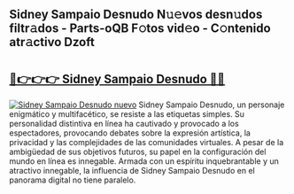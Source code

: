 ## Sidney Sampaio Desnudo N𝚞𝚎vos desn𝚞dos filtr𝚊dos - Parts-oQB F𝚘tos vid𝚎o - C𝚘ntenido atr𝚊ctivo Dzoft

# <h2><a href="http://mb3oox.tromn.icu/?c=Sidney+Sampaio+Desnudo">🔗👉👉👉 Sidney Sampaio Desnudo 🔗🔗</a></h2>

[![Sidney Sampaio Desnudo nuevo](https://i.imgur.com/pEAQMta.gif)](http://mb3oox.tromn.icu/?c=Sidney+Sampaio+Desnudo)
Sidney Sampaio Desnudo, un personaje enigmático y multifacético, se resiste a las etiquetas simples. Su personalidad distintiva en línea ha cautivado y provocado a los espectadores, provocando debates sobre la expresión artística, la privacidad y las complejidades de las comunidades virtuales. A pesar de la ambigüedad de sus objetivos futuros, su papel en la configuración del mundo en línea es innegable. Armada con un espíritu inquebrantable y un atractivo innegable, la influencia de Sidney Sampaio Desnudo en el panorama digital no tiene paralelo.
